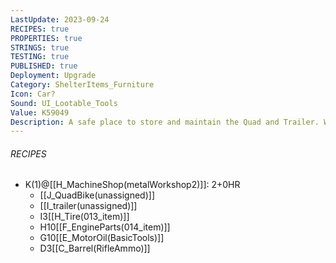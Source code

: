 ```yaml
---
LastUpdate: 2023-09-24
RECIPES: true
PROPERTIES: true
STRINGS: true
TESTING: true
PUBLISHED: true
Deployment: Upgrade
Category: ShelterItems_Furniture
Icon: Car?
Sound: UI_Lootable_Tools
Value: K59049
Description: A safe place to store and maintain the Quad and Trailer. We can organize deliveries and pickups from here.
---
```


###### RECIPES
- K(1)@[[H_MachineShop(metalWorkshop2)]]: 2+0HR
	- [[J_QuadBike(unassigned)]]
	- [[I_trailer(unassigned)]]
	- I3[[H_Tire(013_item)]]
	- H10[[F_EngineParts(014_item)]]
	- G10[[E_MotorOil(BasicTools)]]
	- D3[[C_Barrel(RifleAmmo)]]